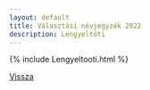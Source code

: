 ```yaml
---
layout: default
title: Választási névjegyzék 2022
description: Lengyeltóti
---
```


{% include Lengyeltooti.html %}

[Vissza](./)